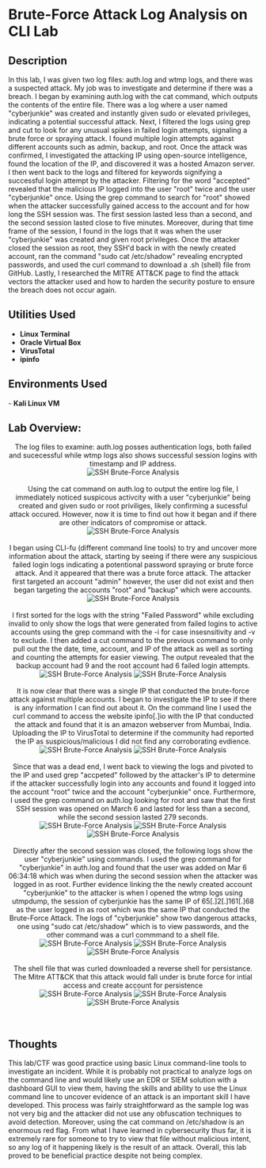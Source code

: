 <h1>Brute-Force Attack Log Analysis on CLI Lab</h1>


<h2>Description</h2>
In this lab, I was given two log files: auth.log and wtmp logs, and there was a suspected attack. My job was to investigate and determine if there was a breach. I began by examining auth.log with the cat command, which outputs the contents of the entire file. There was a log where a user named "cyberjunkie" was created and instantly given sudo or elevated privileges, indicating a potential successful attack. Next, I filtered the logs using grep and cut to look for any unusual spikes in failed login attempts, signaling a brute force or spraying attack. I found multiple login attempts against different accounts such as admin, backup, and root. Once the attack was confirmed, I investigated the attacking IP using open-source intelligence, found the location of the IP, and discovered it was a hosted Amazon server. I then went back to the logs and filtered for keywords signifying a successful login attempt by the attacker. Filtering for the word "accepted" revealed that the malicious IP logged into the user "root" twice and the user "cyberjunkie" once. Using the grep command to search for "root" showed when the attacker successfully gained access to the account and for how long the SSH session was. The first session lasted less than a second, and the second session lasted close to five minutes. Moreover, during that time frame of the session, I found in the logs that it was when the user "cyberjunkie" was created and given root privileges. Once the attacker closed the session as root, they SSH'd back in with the newly created account, ran the command "sudo cat /etc/shadow" revealing encrypted passwords, and used the curl command to download a .sh (shell) file from GitHub. Lastly, I researched the MITRE ATT&CK page to find the attack vectors the attacker used and how to harden the security posture to ensure the breach does not occur again.
<br />


<h2>Utilities Used</h2>

- <b>Linux Terminal</b> 
- <b>Oracle Virtual Box</b>
- <b>VirusTotal</b>
- <b>ipinfo</b>


<h2>Environments Used </h2>
- <b>Kali Linux VM </b> 

<h2>Lab Overview:</h2>

<p align="center">
The log files to examine: auth.log posses authentication logs, both failed and sucecessful while wtmp logs also shows successful session logins with timestamp and IP address.<br/>
<img src="https://github.com/KirkDJohnson/SSH-Brute-Force-Log-Analysis-Lab/assets/164972007/71385460-bc58-4534-8768-3fd62f727794)"  alt="SSH Brute-Force Analysis"/>
<br />
<br />
Using the cat command on auth.log to output the entire log file, I immediately noticed suspicous activcity with a user "cyberjunkie" being created and given sudo or root priviliges, likely confirming a sucessful attack occured. However, now it is time to find out how it began and if there are other indicators of compromise or attack.<br/>
<img src="https://github.com/KirkDJohnson/SSH-Brute-Force-Log-Analysis-Lab/assets/164972007/d8aaddcd-0ddc-4e01-bb1a-5432854de865"  alt="SSH Brute-Force Analysis"/>
<br />
<br />
I began using CLI-fu (different command line tools) to try and uncover more information about the attack, starting by seeing if there were any suspicious failed login logs indicating a potentional password spraying or brute force attack. And it appeared that there was a brute force attack. The attacker first targeted an account "admin" however, the user did not exist and then began targeting the accounts "root" and "backup" which were accounts. <br/>
<img src="https://github.com/KirkDJohnson/SSH-Brute-Force-Log-Analysis-Lab/assets/164972007/c9672fda-4882-4c89-ade5-26e98a8ac7fd"  alt="SSH Brute-Force Analysis"/>
<br />
<br />
I first sorted for the logs with the string "Failed Password" while excluding invalid to only show the logs that were generated from failed logins to active accounts using the grep command with the -i for case insesnsitivity and -v to exclude. I then added a cut command to the previous command to only pull out the the date, time, account, and IP of the attack as well as sorting and counting the attempts for easier viewing. The output revealed that the backup account had 9 and the root account had 6 failed login attempts. <br/>
<img src="https://github.com/KirkDJohnson/SSH-Brute-Force-Log-Analysis-Lab/assets/164972007/8e42d0a6-9309-4930-a1ed-eb45965a4b83"  alt="SSH Brute-Force Analysis"/>
<img src="https://github.com/KirkDJohnson/SSH-Brute-Force-Log-Analysis-Lab/assets/164972007/e139ab5d-9747-4b6b-92f3-21878916a0e2"  alt="SSH Brute-Force Analysis"/>
<br />
<br />
It is now clear that there was a single IP that conducted the brute-force attack against multiple accounts. I began to investigate the IP to see if there is any information I can find out about it. On the command line I used the curl command to access the website ipinfo[.]io with the IP that conducted the attack and found that it is an amazon webserver from Mumbai, India. Uploading the IP to VirusTotal to determine if the community had reported the IP as suspicious/malicious I did not find any corroborating evdience.<br/>
<img src="https://github.com/KirkDJohnson/SSH-Brute-Force-Log-Analysis-Lab/assets/164972007/d3b44c29-15ce-4130-b9bd-1faf1d02c6bc"  alt="SSH Brute-Force Analysis"/>
<img src="https://github.com/KirkDJohnson/SSH-Brute-Force-Log-Analysis-Lab/assets/164972007/564f1ec0-9464-41d4-8d8d-7e7ff97cd847"  alt="SSH Brute-Force Analysis"/>
<br />
<br />
Since that was a dead end, I went back to viewing the logs and pivoted to the IP and used grep "accpeted" followed by the attacker's IP to determine if the attacker successfully login into any accounts and found it logged into the account "root" twice and the account "cyberjunkie" once. Furthermore, I used the grep command on auth.log looking for root and saw that the first SSH session was opened on March 6 and lasted for less than a second, while the second session lasted 279 seconds. <br/>
<img src="https://github.com/KirkDJohnson/SSH-Brute-Force-Log-Analysis-Lab/assets/164972007/e5fa03d0-87df-43c4-8515-e243102aa7d2)"  alt="SSH Brute-Force Analysis"/>
<img src="https://github.com/KirkDJohnson/SSH-Brute-Force-Log-Analysis-Lab/assets/164972007/c610463e-d25d-4281-9afc-ed22662568f8"  alt="SSH Brute-Force Analysis"/>
<img src="https://github.com/KirkDJohnson/SSH-Brute-Force-Log-Analysis-Lab/assets/164972007/b56245b9-6ccc-4618-ab93-e2b04cbc002c"  alt="SSH Brute-Force Analysis"/>
<br />
<br />
Directly after the second session was closed, the following logs show the user "cyberjunkie" using commands. I used the grep command for "cyberjunkie" in auth.log and found that the user was added on Mar 6 06:34:18 which was when during the second session when the attacker was logged in as root. Further evidence linking the the newly created account "cyberjunkie" to the attacker is when I opened the wtmp logs using utmpdump, the session of cyberjunkie has the same IP of 65[.]2[.]161[.]68 as the user logged in as root which was the same IP that conducted the Brute-Force Attack. The logs of "cyberjunkie" show two dangerous attacks, one using "sudo cat /etc/shadow" which is to view passwords, and the other command was a curl commmand to a shell file. <br/>
<img src="https://github.com/KirkDJohnson/SSH-Brute-Force-Log-Analysis-Lab/assets/164972007/79473ac9-3802-442a-9f6d-e98158248229"  alt="SSH Brute-Force Analysis"/>
<img src="https://github.com/KirkDJohnson/SSH-Brute-Force-Log-Analysis-Lab/assets/164972007/d4a01f05-65d9-46ee-82f8-127c4754d889"  alt="SSH Brute-Force Analysis"/>
 <img src="https://github.com/KirkDJohnson/SSH-Brute-Force-Log-Analysis-Lab/assets/164972007/2f4014d4-445e-4192-a495-bde8243fb759"  alt="SSH Brute-Force Analysis"/>
<br />
<br />
The shell file that was curled downloaded a reverse shell for persistance. The Mitre ATT&CK that this attack would fall under is brute force for intial access and create account for persistence<br/>
<img src="https://github.com/KirkDJohnson/SSH-Brute-Force-Log-Analysis-Lab/assets/164972007/4220e4aa-1af2-4cb2-b466-5c7ef6f2cab7"  alt="SSH Brute-Force Analysis"/>
 <img src="https://github.com/KirkDJohnson/SSH-Brute-Force-Log-Analysis-Lab/assets/164972007/054e2172-6527-499f-a195-7f7d227d206a"  alt="SSH Brute-Force Analysis"/>
 <img src="https://github.com/KirkDJohnson/SSH-Brute-Force-Log-Analysis-Lab/assets/164972007/166843aa-faad-4aa1-b96f-3347f25b1057"  alt="SSH Brute-Force Analysis"/>
<br />
<br />
<br />
<h2>Thoughts</h2>
This lab/CTF was good practice using basic Linux command-line tools to investigate an incident. While it is probably not practical to analyze logs on the command line and would likely use an EDR or SIEM solution with a dashboard GUI to view them, having the skills and ability to use the Linux command line to uncover evidence of an attack is an important skill I have developed. This process was fairly straightforward as the sample log was not very big and the attacker did not use any obfuscation techniques to avoid detection. Moreover, using the cat command on /etc/shadow is an enormous red flag. From what I have learned in cybersecurity thus far, it is extremely rare for someone to try to view that file without malicious intent, so any log of it happening likely is the result of an attack. Overall, this lab proved to be beneficial practice despite not being complex.


<!--
 ```diff
- text in red
+ text in green
! text in orange
# text in gray
@@ text in purple (and bold)@@
```
--!>


<br />

<!--
 ```diff
- text in red
+ text in green
! text in orange
# text in gray
@@ text in purple (and bold)@@
```
--!>

